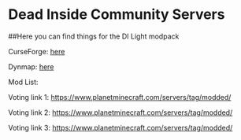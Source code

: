 # Dead Inside Community Servers
##Here you can find things for the DI Light modpack

CurseForge: [here](https://legacy.curseforge.com/minecraft/modpacks/dead-inside-light/)

Dynmap: [here](https://discord.gg/NgmvTTZSBp)

Mod List: 

Voting link 1: https://www.planetminecraft.com/servers/tag/modded/

Voting link 2: https://www.planetminecraft.com/servers/tag/modded/

Voting link 3: https://www.planetminecraft.com/servers/tag/modded/
